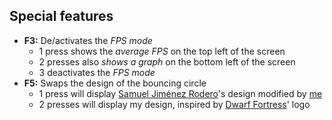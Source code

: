 ﻿## Special features
- **F3:** De/activates the *FPS mode*
	- 1 press shows the *average FPS* on the top left of the screen
	- 2 presses also *shows a graph* on the bottom left of the screen
	- 3 deactivates the *FPS mode*
- **F5:** Swaps the design of the bouncing circle
	- 1 press will display [Samuel Jiménez Rodero](https://github.com/SJRUAH)'s design modified by [me](https://github.com/Ediu3095)
	- 2 presses will display my design, inspired by [Dwarf Fortress](http://www.bay12games.com/dwarves/)' logo
